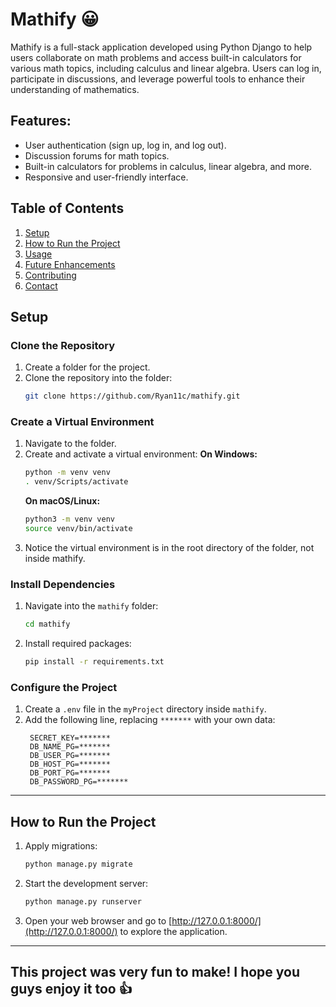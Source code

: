 # Mathify 😀
Mathify is a full-stack application developed using Python Django to help users collaborate on math problems and access built-in calculators for various math topics, including calculus and linear algebra. Users can log in, participate in discussions, and leverage powerful tools to enhance their understanding of mathematics.

## Features:
* User authentication (sign up, log in, and log out).
* Discussion forums for math topics.
* Built-in calculators for problems in calculus, linear algebra, and more.
* Responsive and user-friendly interface.

## Table of Contents
1. [Setup](#setup)
2. [How to Run the Project](#how-to-run-the-project)
3. [Usage](#usage)
4. [Future Enhancements](#future-enhancements)
5. [Contributing](#contributing)
6. [Contact](#contact)

## Setup
### Clone the Repository
1. Create a folder for the project.
2. Clone the repository into the folder:
   ```bash
   git clone https://github.com/Ryan11c/mathify.git
   ```

### Create a Virtual Environment
1. Navigate to the folder.
2. Create and activate a virtual environment:
   **On Windows:**
   ```bash
   python -m venv venv
   . venv/Scripts/activate
   ```
   **On macOS/Linux:**
   ```bash
   python3 -m venv venv
   source venv/bin/activate
   ```
3. Notice the virtual environment is in the root directory of the folder, not inside mathify.

### Install Dependencies
1. Navigate into the `mathify` folder:
   ```bash
   cd mathify
   ```
2. Install required packages:
   ```bash
   pip install -r requirements.txt
   ```

### Configure the Project
1. Create a `.env` file in the `myProject` directory inside `mathify`.
2. Add the following line, replacing `*******` with your own data:
   ```
    SECRET_KEY=*******
    DB_NAME_PG=*******
    DB_USER_PG=*******
    DB_HOST_PG=*******
    DB_PORT_PG=*******
    DB_PASSWORD_PG=*******
   ```
---

## How to Run the Project
1. Apply migrations:
   ```bash
   python manage.py migrate
   ```
2. Start the development server:
   ```bash
   python manage.py runserver
   ```
3. Open your web browser and go to [http://127.0.0.1:8000/](http://127.0.0.1:8000/) to explore the application.
---


## This project was very fun to make! I hope you guys enjoy it too 👍